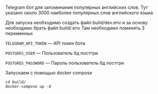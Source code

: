 Telegram бот для запоминания популярных английских слов. 
Тут указано около 3000 наиболее популярных слов английского языка

Для запуска необходимо создать файл build/dev.env и за основу необходимо брать файл build/.env
Там необходимо поменять 3 переменных

`TELEGRAM_API_TOKEN` — API токен бота

`POSTGRES_USER` — Пользователь бд постгри

`POSTGRES_PASSWORD` — Пароль пользователь бд постгри

Запускаем с помощью docker compose
```
cd build/
docker-compose up -d
```
